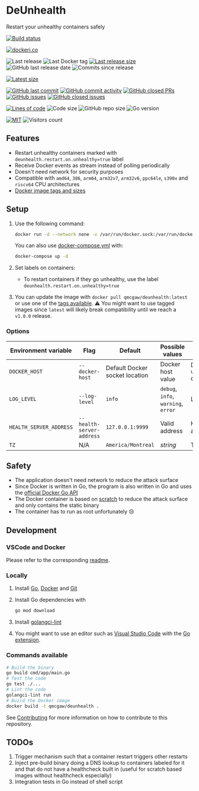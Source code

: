 # DeUnhealth

Restart your unhealthy containers safely

[![Build status](https://github.com/qdm12/deunhealth/actions/workflows/ci.yml/badge.svg)](https://github.com/qdm12/deunhealth/actions/workflows/ci.yml)

[![dockeri.co](https://dockeri.co/image/qmcgaw/deunhealth)](https://hub.docker.com/r/qmcgaw/deunhealth)

![Last release](https://img.shields.io/github/release/qdm12/deunhealth?label=Last%20release)
![Last Docker tag](https://img.shields.io/docker/v/qmcgaw/deunhealth?sort=semver&label=Last%20Docker%20tag)
[![Last release size](https://img.shields.io/docker/image-size/qmcgaw/deunhealth?sort=semver&label=Last%20released%20image)](https://hub.docker.com/r/qmcgaw/deunhealth/tags?page=1&ordering=last_updated)
![GitHub last release date](https://img.shields.io/github/release-date/qdm12/deunhealth?label=Last%20release%20date)
![Commits since release](https://img.shields.io/github/commits-since/qdm12/deunhealth/latest?sort=semver)

[![Latest size](https://img.shields.io/docker/image-size/qmcgaw/deunhealth/latest?label=Latest%20image)](https://hub.docker.com/r/qmcgaw/deunhealth/tags)

[![GitHub last commit](https://img.shields.io/github/last-commit/qdm12/deunhealth.svg)](https://github.com/qdm12/deunhealth/commits/main)
[![GitHub commit activity](https://img.shields.io/github/commit-activity/y/qdm12/deunhealth.svg)](https://github.com/qdm12/deunhealth/graphs/contributors)
[![GitHub closed PRs](https://img.shields.io/github/issues-pr-closed/qdm12/deunhealth.svg)](https://github.com/qdm12/deunhealth/pulls?q=is%3Apr+is%3Aclosed)
[![GitHub issues](https://img.shields.io/github/issues/qdm12/deunhealth.svg)](https://github.com/qdm12/deunhealth/issues)
[![GitHub closed issues](https://img.shields.io/github/issues-closed/qdm12/deunhealth.svg)](https://github.com/qdm12/deunhealth/issues?q=is%3Aissue+is%3Aclosed)

[![Lines of code](https://img.shields.io/tokei/lines/github/qdm12/deunhealth)](https://github.com/qdm12/deunhealth)
![Code size](https://img.shields.io/github/languages/code-size/qdm12/deunhealth)
![GitHub repo size](https://img.shields.io/github/repo-size/qdm12/deunhealth)
![Go version](https://img.shields.io/github/go-mod/go-version/qdm12/deunhealth)

[![MIT](https://img.shields.io/github/license/qdm12/deunhealth)](https://github.com/qdm12/deunhealth/master/LICENSE)
![Visitors count](https://visitor-badge.laobi.icu/badge?page_id=deunhealth.readme)

## Features

- Restart unhealthy containers marked with `deunhealth.restart.on.unhealthy=true` label
- Receive Docker events as stream instead of polling periodically
- Doesn't need network for security purposes
- Compatible with `amd64`, `386`, `arm64`, `arm32v7`, `arm32v6`, `ppc64le`, `s390x` and `riscv64` CPU architectures
- [Docker image tags and sizes](https://hub.docker.com/r/qmcgaw/deunhealth/tags)

## Setup

1. Use the following command:

    ```sh
    docker run -d --network none -v /var/run/docker.sock:/var/run/docker.sock qmcgaw/deunhealth
    ```

    You can also use [docker-compose.yml](https://github.com/qdm12/deunhealth/blob/main/docker-compose.yml) with:

    ```sh
    docker-compose up -d
    ```

1. Set labels on containers:
    - To restart containers if they go unhealthy, use the label `deunhealth.restart.on.unhealthy=true`

1. You can update the image with `docker pull qmcgaw/deunhealth:latest` or use one of the [tags available](https://hub.docker.com/r/qmcgaw/deunhealth/tags). ⚠️ You might want to use tagged images since `latest` will likely break compatibility until we reach a `v1.0.0` release.

### Options

| Environment variable | Flag | Default | Possible values | Description |
| --- | --- | --- | --- | --- |
| `DOCKER_HOST` | `--docker-host` | Default Docker socket location | Docker host value | Docker host value such as `unix:///var/run/docker.sock` or `tcp://socket-proxy:2375` |
| `LOG_LEVEL` | `--log-level` | `info` | `debug`, `info`, `warning`, `error` | Logging level |
| `HEALTH_SERVER_ADDRESS` | `--health-server-address` | `127.0.0.1:9999` | Valid address | Health server listening address |
| `TZ` | N/A | `America/Montreal` | *string* | Timezone |

## Safety

- The application doesn't need network to reduce the attack surface
- Since Docker is written in Go, the program is also written in Go and uses the [official Docker Go API](https://github.com/moby/moby)
- The Docker container is based on [scratch](https://hub.docker.com/_/scratch) to reduce the attack surface and only contains the static binary
- The container has to run as root unfortunately 😢

## Development

### VSCode and Docker

Please refer to the corresponding [readme](.devcontainer).

### Locally

1. Install [Go](https://golang.org/dl/), [Docker](https://www.docker.com/products/docker-desktop) and [Git](https://git-scm.com/downloads)
1. Install Go dependencies with

    ```sh
    go mod download
    ```

1. Install [golangci-lint](https://github.com/golangci/golangci-lint#install)
1. You might want to use an editor such as [Visual Studio Code](https://code.visualstudio.com/download) with the [Go extension](https://code.visualstudio.com/docs/languages/go).

### Commands available

```sh
# Build the binary
go build cmd/app/main.go
# Test the code
go test ./...
# Lint the code
golangci-lint run
# Build the Docker image
docker build -t qmcgaw/deunhealth .
```

See [Contributing](https://github.com/qdm12/deunhealth/main/.github/CONTRIBUTING.md) for more information on how to contribute to this repository.

## TODOs

1. Trigger mechanism such that a container restart triggers other restarts
2. Inject pre-build binary doing a DNS lookup to containers labeled for it and that do not have a healthcheck built in (useful for scratch based images without healthcheck especially)
3. Integration tests in Go instead of shell script
